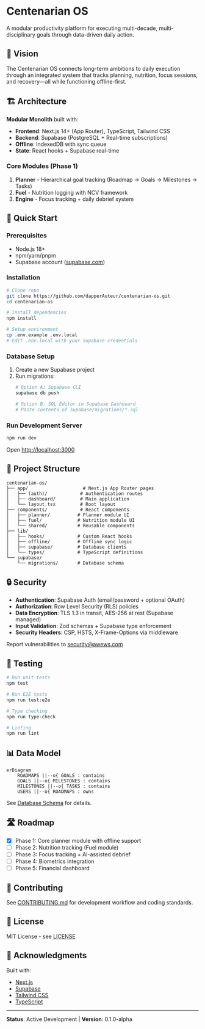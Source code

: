 # Centenarian OS

A modular productivity platform for executing multi-decade, multi-disciplinary goals through data-driven daily action.

## 🎯 Vision

The Centenarian OS connects long-term ambitions to daily execution through an integrated system that tracks planning, nutrition, focus sessions, and recovery—all while functioning offline-first.

## 🏗️ Architecture

**Modular Monolith** built with:
- **Frontend**: Next.js 14+ (App Router), TypeScript, Tailwind CSS
- **Backend**: Supabase (PostgreSQL + Real-time subscriptions)
- **Offline**: IndexedDB with sync queue
- **State**: React hooks + Supabase real-time

### Core Modules (Phase 1)

1. **Planner** - Hierarchical goal tracking (Roadmap → Goals → Milestones → Tasks)
2. **Fuel** - Nutrition logging with NCV framework
3. **Engine** - Focus tracking + daily debrief system

## 🚀 Quick Start

### Prerequisites

- Node.js 18+
- npm/yarn/pnpm
- Supabase account ([supabase.com](https://supabase.com))

### Installation

```bash
# Clone repo
git clone https://github.com/dapperAuteur/centenarian-os.git
cd centenarian-os

# Install dependencies
npm install

# Setup environment
cp .env.example .env.local
# Edit .env.local with your Supabase credentials
```

### Database Setup

1. Create a new Supabase project
2. Run migrations:
   ```bash
   # Option A: Supabase CLI
   supabase db push

   # Option B: SQL Editor in Supabase Dashboard
   # Paste contents of supabase/migrations/*.sql
   ```

### Run Development Server

```bash
npm run dev
```

Open [http://localhost:3000](http://localhost:3000)

## 📁 Project Structure

```
centenarian-os/
├── app/                    # Next.js App Router pages
│   ├── (auth)/            # Authentication routes
│   ├── dashboard/         # Main application
│   └── layout.tsx         # Root layout
├── components/            # React components
│   ├── planner/          # Planner module UI
│   ├── fuel/             # Nutrition module UI
│   └── shared/           # Reusable components
├── lib/
│   ├── hooks/            # Custom React hooks
│   ├── offline/          # Offline sync logic
│   ├── supabase/         # Database clients
│   └── types/            # TypeScript definitions
└── supabase/
    └── migrations/       # Database schema
```

## 🔒 Security

- **Authentication**: Supabase Auth (email/password + optional OAuth)
- **Authorization**: Row Level Security (RLS) policies
- **Data Encryption**: TLS 1.3 in transit, AES-256 at rest (Supabase managed)
- **Input Validation**: Zod schemas + Supabase type enforcement
- **Security Headers**: CSP, HSTS, X-Frame-Options via middleware

Report vulnerabilities to [security@awews.com](mailto:security@awews.com)

## 🧪 Testing

```bash
# Run unit tests
npm test

# Run E2E tests
npm run test:e2e

# Type checking
npm run type-check

# Linting
npm run lint
```

## 📊 Data Model

```mermaid
erDiagram
    ROADMAPS ||--o{ GOALS : contains
    GOALS ||--o{ MILESTONES : contains
    MILESTONES ||--o{ TASKS : contains
    USERS ||--o{ ROADMAPS : owns
```

See [Database Schema](./supabase/migrations/001_planner_module.sql) for details.

## 🛣️ Roadmap

- [x] Phase 1: Core planner module with offline support
- [ ] Phase 2: Nutrition tracking (Fuel module)
- [ ] Phase 3: Focus tracking + AI-assisted debrief
- [ ] Phase 4: Biometrics integration
- [ ] Phase 5: Financial dashboard

## 🤝 Contributing

See [CONTRIBUTING.md](./CONTRIBUTING.md) for development workflow and coding standards.

## 📄 License

MIT License - see [LICENSE](./LICENSE)

## 🙏 Acknowledgments

Built with:
- [Next.js](https://nextjs.org/)
- [Supabase](https://supabase.com/)
- [Tailwind CSS](https://tailwindcss.com/)
- [TypeScript](https://www.typescriptlang.org/)

---

**Status**: Active Development | **Version**: 0.1.0-alpha